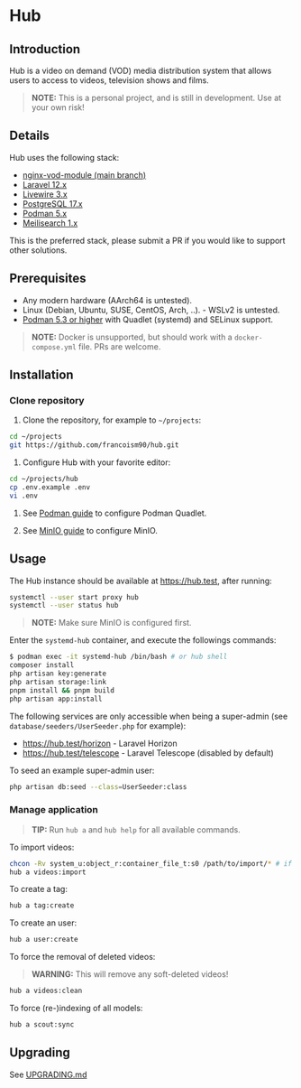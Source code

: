 # Hub

## Introduction

Hub is a video on demand (VOD) media distribution system that allows users to access to videos, television shows and films.

> **NOTE:** This is a personal project, and is still in development. Use at your own risk!

## Details

Hub uses the following stack:

- [nginx-vod-module (main branch)](https://github.com/diogoazevedos/nginx-vod-module)
- [Laravel 12.x](https://laravel.com/)
- [Livewire 3.x](https://livewire.laravel.com/)
- [PostgreSQL 17.x](https://www.postgresql.org/)
- [Podman 5.x](https://podman.io/)
- [Meilisearch 1.x](https://www.meilisearch.com/)

This is the preferred stack, please submit a PR if you would like to support other solutions.

## Prerequisites

- Any modern hardware (AArch64 is untested).
- Linux (Debian, Ubuntu, SUSE, CentOS, Arch, ..). - WSLv2 is untested.
- [Podman 5.3 or higher](https://podman.io/) with Quadlet (systemd) and SELinux support.

> **NOTE:** Docker is unsupported, but should work with a `docker-compose.yml` file. PRs are welcome.

## Installation

### Clone repository

1. Clone the repository, for example to `~/projects`:

```bash
cd ~/projects
git https://github.com/francoism90/hub.git
```

1. Configure Hub with your favorite editor:

```bash
cd ~/projects/hub
cp .env.example .env
vi .env
```

1. See [Podman guide](docs/podman.md) to configure Podman Quadlet.

1. See [MinIO guide](docs/minio.md) to configure MinIO.

## Usage

The Hub instance should be available at <https://hub.test>, after running:

```bash
systemctl --user start proxy hub
systemctl --user status hub
```

> **NOTE:** Make sure MinIO is configured first.

Enter the `systemd-hub` container, and execute the followings commands:

```bash
$ podman exec -it systemd-hub /bin/bash # or hub shell
composer install
php artisan key:generate
php artisan storage:link
pnpm install && pnpm build
php artisan app:install
```

The following services are only accessible when being a super-admin (see `database/seeders/UserSeeder.php` for example):

- <https://hub.test/horizon> - Laravel Horizon
- <https://hub.test/telescope> - Laravel Telescope (disabled by default)

To seed an example super-admin user:

```bash
php artisan db:seed --class=UserSeeder:class
```

### Manage application

> **TIP:** Run `hub a` and `hub help` for all available commands.

To import videos:

```bash
chcon -Rv system_u:object_r:container_file_t:s0 /path/to/import/* # if running SELinux
hub a videos:import
```

To create a tag:

```bash
hub a tag:create
```

To create an user:

```bash
hub a user:create
```

To force the removal of deleted videos:

> **WARNING:** This will remove any soft-deleted videos!

```bash
hub a videos:clean
```

To force (re-)indexing of all models:

```bash
hub a scout:sync
```

## Upgrading

See [UPGRADING.md](UPGRADING.md)
